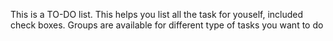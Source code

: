 This is a TO-DO list. This helps you list all the task for youself, included check boxes. Groups are available for different type of tasks you want to do